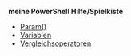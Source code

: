 **meine PowerShell Hilfe/Spielkiste**

- [Param()](https://github.com/dr-woitschek/powershell/blob/main/Hilfe/ReadMe.md#function---param/)
- [Variablen](https://github.com/dr-woitschek/powershell/blob/main/Hilfe/ReadMe.md#variablen/)
- [Vergleichsoperatoren](https://github.com/dr-woitschek/powershell/blob/main/Hilfe/ReadMe.md#vergleichsoperatoren/)
